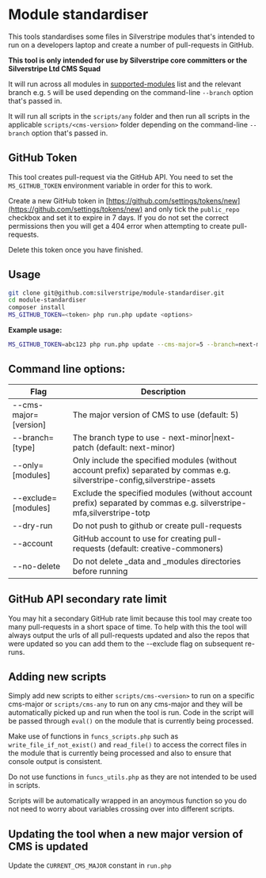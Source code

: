 # Module standardiser

This tools standardises some files in Silverstripe modules that's intended to run on a developers laptop and create 
a number of pull-requests in GitHub.

**This tool is only intended for use by Silverstripe core committers or the Silverstripe Ltd CMS Squad**

It will run across all modules in [supported-modules](https://github.com/silverstripe/supported-modules) list and the 
relevant branch e.g. `5` will be used depending on the command-line `--branch` option that's passed in.

It will run all scripts in the `scripts/any` folder and then run all scripts in the applicable 
`scripts/<cms-version>` folder depending on the command-line `--branch` option that's passed in.

## GitHub Token

This tool creates pull-request via the GitHub API. You need to set the `MS_GITHUB_TOKEN` environment variable in order 
for this to work.

Create a new GitHub token in [https://github.com/settings/tokens/new](https://github.com/settings/tokens/new) 
and only tick the `public_repo` checkbox and set it to expire in 7 days. If you do not set the correct permissions
then you will get a 404 error when attempting to create pull-requests.

Delete this token once you have finished.

## Usage

```bash
git clone git@github.com:silverstripe/module-standardiser.git
cd module-standardiser
composer install
MS_GITHUB_TOKEN=<token> php run.php update <options>
```

**Example usage:**
```bash
MS_GITHUB_TOKEN=abc123 php run.php update --cms-major=5 --branch=next-minor --dry-run --only=silverstripe-config,silverstripe-assets
```

## Command line options:

| Flag | Description |
| ---- | ------------|
| --cms-major=[version] | The major version of CMS to use (default: 5) |
| --branch=[type] | The branch type to use - next-minor\|next-patch (default: next-minor) |
| --only=[modules] | Only include the specified modules (without account prefix) separated by commas e.g. silverstripe-config,silverstripe-assets |
| --exclude=[modules] | Exclude the specified modules (without account prefix) separated by commas e.g. silverstripe-mfa,silverstripe-totp |
| --dry-run | Do not push to github or create pull-requests |
| --account | GitHub account to use for creating pull-requests (default: creative-commoners) |
| --no-delete | Do not delete _data and _modules directories before running |

## GitHub API secondary rate limit

You may hit a secondary GitHub rate limit because this tool may create too many pull-requests in a short space of time. 
To help with this the tool will always output the urls of all pull-requests updated and also the repos that were 
updated so you can add them to the --exclude flag on subsequent re-runs.

## Adding new scripts

Simply add new scripts to either `scripts/cms-<version>` to run on a specific cms-major or `scripts/cms-any` to run 
on any cms-major and they will be automatically picked up and run when the tool is run. Code in the script will be 
passed through `eval()` on the module that is currently being processed.

Make use of functions in `funcs_scripts.php` such as `write_file_if_not_exist()` and `read_file()` to access the 
correct files in the module that is currently being processed and also to ensure that console output is consistent.

Do not use functions in `funcs_utils.php` as they are not intended to be used in scripts.

Scripts will be automatically wrapped in an anoymous function so you do not need to worry about variables crossing 
over into different scripts.

## Updating the tool when a new major version of CMS is updated

Update the `CURRENT_CMS_MAJOR` constant in `run.php`
